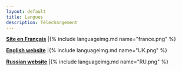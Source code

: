 ```yaml
---
layout: default
title: Langues
description: Téléchargement
---
```




   **[Site en Français](https://prunkdump.github.io/GNUVario-TTGO-T5-website)**  |{% include languageimg.md name="france.png" %}







   **[English website](https://prunkdump.github.io/GNUVario-TTGO-T5-website-EN/)**      |{% include languageimg.md name="UK.png" %}	





   **[Russian website](https://prunkdump.github.io/GNUVario-TTGO-T5-website-RU/)**  |{% include languageimg.md name="RU.png" %}
